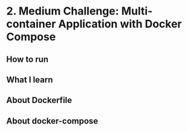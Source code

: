 # 2. Medium Challenge: Multi-container Application with Docker Compose

## How to run

## What I learn

## About Dockerfile

## About docker-compose
